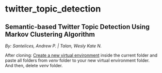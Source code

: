 # twitter_topic_detection
## Semantic-based Twitter Topic Detection Using Markov Clustering Algorithm

_By: Santelices, Andrew P. | Talan, Wesly Kate N._

After cloning: 
[Create a new virtual environment](https://docs.python.org/3/library/venv.html) inside the current folder and paste all folders from _venv_ folder to your new virtual environment folder. And then, delete _venv_ folder.
